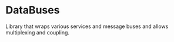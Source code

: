 # DataBuses
 Library that wraps various services and message buses and allows multiplexing and coupling.
